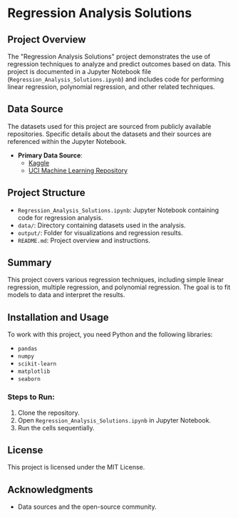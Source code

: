 # Regression Analysis Solutions

## Project Overview
The "Regression Analysis Solutions" project demonstrates the use of regression techniques to analyze and predict outcomes based on data. This project is documented in a Jupyter Notebook file (`Regression_Analysis_Solutions.ipynb`) and includes code for performing linear regression, polynomial regression, and other related techniques.

## Data Source
The datasets used for this project are sourced from publicly available repositories. Specific details about the datasets and their sources are referenced within the Jupyter Notebook.

- **Primary Data Source**: 
  - [Kaggle](https://www.kaggle.com/)
  - [UCI Machine Learning Repository](https://archive.ics.uci.edu/ml/index.php)

## Project Structure
- `Regression_Analysis_Solutions.ipynb`: Jupyter Notebook containing code for regression analysis.
- `data/`: Directory containing datasets used in the analysis.
- `output/`: Folder for visualizations and regression results.
- `README.md`: Project overview and instructions.

## Summary
This project covers various regression techniques, including simple linear regression, multiple regression, and polynomial regression. The goal is to fit models to data and interpret the results.

## Installation and Usage
To work with this project, you need Python and the following libraries:

- `pandas`
- `numpy`
- `scikit-learn`
- `matplotlib`
- `seaborn`

### Steps to Run:
1. Clone the repository.
2. Open `Regression_Analysis_Solutions.ipynb` in Jupyter Notebook.
3. Run the cells sequentially.

## License
This project is licensed under the MIT License.

## Acknowledgments
- Data sources and the open-source community.
